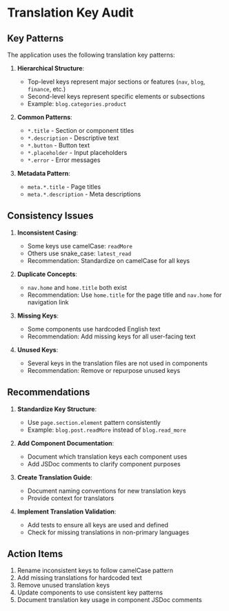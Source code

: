 # Translation Key Audit

## Key Patterns

The application uses the following translation key patterns:

1. **Hierarchical Structure**:
   - Top-level keys represent major sections or features (`nav`, `blog`, `finance`, etc.)
   - Second-level keys represent specific elements or subsections
   - Example: `blog.categories.product`

2. **Common Patterns**:
   - `*.title` - Section or component titles
   - `*.description` - Descriptive text
   - `*.button` - Button text
   - `*.placeholder` - Input placeholders
   - `*.error` - Error messages

3. **Metadata Pattern**:
   - `meta.*.title` - Page titles
   - `meta.*.description` - Meta descriptions

## Consistency Issues

1. **Inconsistent Casing**:
   - Some keys use camelCase: `readMore`
   - Others use snake_case: `latest_read`
   - Recommendation: Standardize on camelCase for all keys

2. **Duplicate Concepts**:
   - `nav.home` and `home.title` both exist
   - Recommendation: Use `home.title` for the page title and `nav.home` for navigation link

3. **Missing Keys**:
   - Some components use hardcoded English text
   - Recommendation: Add missing keys for all user-facing text

4. **Unused Keys**:
   - Several keys in the translation files are not used in components
   - Recommendation: Remove or repurpose unused keys

## Recommendations

1. **Standardize Key Structure**:
   - Use `page.section.element` pattern consistently
   - Example: `blog.post.readMore` instead of `blog.read_more`

2. **Add Component Documentation**:
   - Document which translation keys each component uses
   - Add JSDoc comments to clarify component purposes

3. **Create Translation Guide**:
   - Document naming conventions for new translation keys
   - Provide context for translators

4. **Implement Translation Validation**:
   - Add tests to ensure all keys are used and defined
   - Check for missing translations in non-primary languages

## Action Items

1. Rename inconsistent keys to follow camelCase pattern
2. Add missing translations for hardcoded text
3. Remove unused translation keys
4. Update components to use consistent key patterns
5. Document translation key usage in component JSDoc comments 